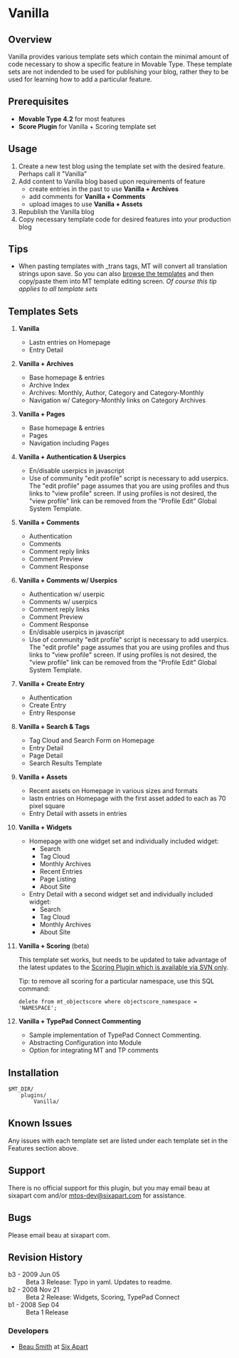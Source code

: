 # Vanilla

## Overview

Vanilla provides various template sets which contain the minimal amount of code necessary to show a specific feature in Movable Type. These template sets are not indended to be used for publishing your blog, rather they to be used for learning how to add a particular feature.

## Prerequisites

* **Movable Type 4.2** for most features
* **Score Plugin** for Vanilla + Scoring template set

## Usage

1. Create a new test blog using the template set with the desired feature. Perhaps call it "Vanilla"
2. Add content to Vanilla blog based upon requirements of feature
    * create entries in the past to use **Vanilla + Archives**
    * add comments for **Vanilla + Comments**
    * upload images to use **Vanilla + Assets**
3. Republish the Vanilla blog
4. Copy necessary template code for desired features into your production blog

## Tips

* When pasting templates with \_trans tags, MT will convert all translation strings upon save. So you can also [browse the templates](https://github.com/beausmith/mt-plugin-vanilla/tree/master/plugins/Vanilla/templates) and then copy/paste them into MT template editing screen. _Of course this tip applies to all template sets_

## Templates Sets

1. **Vanilla**
    * Lastn entries on Homepage
    * Entry Detail
2. **Vanilla + Archives**
    * Base homepage & entries
    * Archive Index
    * Archives: Monthly, Author, Category and Category-Monthly
    * Navigation w/ Category-Monthly links on Category Archives
3. **Vanilla + Pages**
    * Base homepage & entries
    * Pages
    * Navigation including Pages
4. **Vanilla + Authentication & Userpics**
    * En/disable userpics in javascript
    * Use of community "edit profile" script is necessary to add userpics. The "edit profile" page assumes that you are using profiles and thus links to "view profile" screen. If using profiles is not desired, the "view profile" link can be removed from the "Profile Edit" Global System Template.
5. **Vanilla + Comments**
    * Authentication
    * Comments
    * Comment reply links
    * Comment Preview
    * Comment Response
6. **Vanilla + Comments w/ Userpics**
    * Authentication w/ userpic
    * Comments w/ userpics
    * Comment reply links
    * Comment Preview
    * Comment Response
    * En/disable userpics in javascript
    * Use of community "edit profile" script is necessary to add userpics. The "edit profile" page assumes that you are using profiles and thus links to "view profile" screen. If using profiles is not desired, the "view profile" link can be removed from the "Profile Edit" Global System Template.
7. **Vanilla + Create Entry**
    * Authentication
    * Create Entry
    * Entry Response
8. **Vanilla + Search & Tags**
    * Tag Cloud and Search Form on Homepage
    * Entry Detail
    * Page Detail
    * Search Results Template
9. **Vanilla + Assets**
    * Recent assets on Homepage in various sizes and formats
    * lastn entries on Homepage with the first asset added to each as 70 pixel square
    * Entry Detail with assets in entries
10. **Vanilla + Widgets**
    * Homepage with one widget set and individually included widget:
        * Search
        * Tag Cloud
        * Monthly Archives
        * Recent Entries
        * Page Listing
        * About Site
    * Entry Detail with a second widget set and individually included widget:
        * Search
        * Tag Cloud
        * Monthly Archives
        * About Site
11. **Vanilla + Scoring** (beta)

    This template set works, but needs to be updated to take advantage of the latest updates to the [Scoring Plugin which is available via SVN only](http://code.sixapart.com/svn/mtplugins/trunk/Score/).

    Tip: to remove all scoring for a particular namespace, use this SQL command:

        delete from mt_objectscore where objectscore_namespace = 'NAMESPACE';

12. **Vanilla + TypePad Connect Commenting**
    * Sample implementation of TypePad Connect Commenting.
    * Abstracting Configuration into Module
    * Option for integrating MT and TP comments


## Installation

    $MT_DIR/
        plugins/
            Vanilla/

## Known Issues

Any issues with each template set are listed under each template set in the Features section above.

## Support

There is no official support for this plugin, but you may email beau at sixapart com and/or mtos-dev@sixapart.com for assistance.

## Bugs

Please email beau at sixapart com.

## Revision History

<dl>
    <dt>b3 - 2009 Jun 05</dt>
    <dd>Beta 3 Release: Typo in yaml. Updates to readme.</dd>
    <dt>b2 - 2008 Nov 21</dt>
    <dd>Beta 2 Release: Widgets, Scoring, TypePad Connect</dd>
    <dt>b1 - 2008 Sep 04</dt>
    <dd>Beta 1 Release</dd>
</dl>

### Developers
* [Beau Smith](http://beausmith.com) at [Six Apart](http://www.sixapart.com)